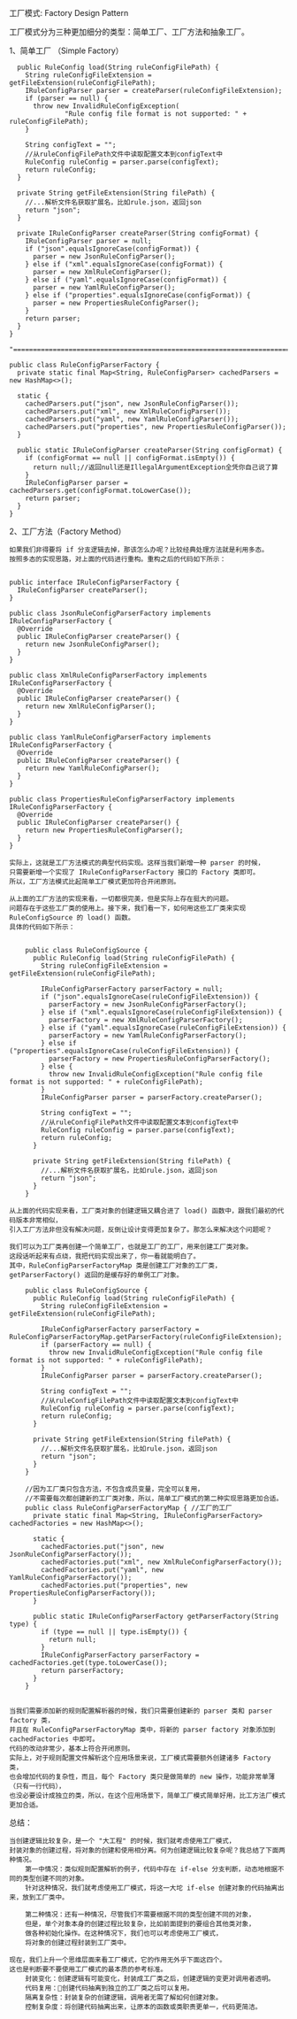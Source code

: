 
工厂模式: Factory Design Pattern

工厂模式分为三种更加细分的类型：简单工厂、工厂方法和抽象工厂。

1、简单工厂 （Simple Factory）
    
    
      public RuleConfig load(String ruleConfigFilePath) {
        String ruleConfigFileExtension = getFileExtension(ruleConfigFilePath);
        IRuleConfigParser parser = createParser(ruleConfigFileExtension);
        if (parser == null) {
          throw new InvalidRuleConfigException(
                  "Rule config file format is not supported: " + ruleConfigFilePath);
        }
    
        String configText = "";
        //从ruleConfigFilePath文件中读取配置文本到configText中
        RuleConfig ruleConfig = parser.parse(configText);
        return ruleConfig;
      }
    
      private String getFileExtension(String filePath) {
        //...解析文件名获取扩展名，比如rule.json，返回json
        return "json";
      }
    
      private IRuleConfigParser createParser(String configFormat) {
        IRuleConfigParser parser = null;
        if ("json".equalsIgnoreCase(configFormat)) {
          parser = new JsonRuleConfigParser();
        } else if ("xml".equalsIgnoreCase(configFormat)) {
          parser = new XmlRuleConfigParser();
        } else if ("yaml".equalsIgnoreCase(configFormat)) {
          parser = new YamlRuleConfigParser();
        } else if ("properties".equalsIgnoreCase(configFormat)) {
          parser = new PropertiesRuleConfigParser();
        }
        return parser;
      }
    }

    "================================================================================="

    public class RuleConfigParserFactory {
      private static final Map<String, RuleConfigParser> cachedParsers = new HashMap<>();
    
      static {
        cachedParsers.put("json", new JsonRuleConfigParser());
        cachedParsers.put("xml", new XmlRuleConfigParser());
        cachedParsers.put("yaml", new YamlRuleConfigParser());
        cachedParsers.put("properties", new PropertiesRuleConfigParser());
      }
    
      public static IRuleConfigParser createParser(String configFormat) {
        if (configFormat == null || configFormat.isEmpty()) {
          return null;//返回null还是IllegalArgumentException全凭你自己说了算
        }
        IRuleConfigParser parser = cachedParsers.get(configFormat.toLowerCase());
        return parser;
      }
    }
    
    
2、工厂方法（Factory Method）

    如果我们非得要将 if 分支逻辑去掉，那该怎么办呢？比较经典处理方法就是利用多态。
    按照多态的实现思路，对上面的代码进行重构。重构之后的代码如下所示：
   
    
    public interface IRuleConfigParserFactory {
      IRuleConfigParser createParser();
    }
    
    public class JsonRuleConfigParserFactory implements IRuleConfigParserFactory {
      @Override
      public IRuleConfigParser createParser() {
        return new JsonRuleConfigParser();
      }
    }
    
    public class XmlRuleConfigParserFactory implements IRuleConfigParserFactory {
      @Override
      public IRuleConfigParser createParser() {
        return new XmlRuleConfigParser();
      }
    }
    
    public class YamlRuleConfigParserFactory implements IRuleConfigParserFactory {
      @Override
      public IRuleConfigParser createParser() {
        return new YamlRuleConfigParser();
      }
    }
    
    public class PropertiesRuleConfigParserFactory implements IRuleConfigParserFactory {
      @Override
      public IRuleConfigParser createParser() {
        return new PropertiesRuleConfigParser();
      }
    }
    
    实际上，这就是工厂方法模式的典型代码实现。这样当我们新增一种 parser 的时候，
    只需要新增一个实现了 IRuleConfigParserFactory 接口的 Factory 类即可。
    所以，工厂方法模式比起简单工厂模式更加符合开闭原则。
    
    从上面的工厂方法的实现来看，一切都很完美，但是实际上存在挺大的问题。
    问题存在于这些工厂类的使用上。接下来，我们看一下，如何用这些工厂类来实现 RuleConfigSource 的 load() 函数。
    具体的代码如下所示： 
    
            
        public class RuleConfigSource {
          public RuleConfig load(String ruleConfigFilePath) {
            String ruleConfigFileExtension = getFileExtension(ruleConfigFilePath);
        
            IRuleConfigParserFactory parserFactory = null;
            if ("json".equalsIgnoreCase(ruleConfigFileExtension)) {
              parserFactory = new JsonRuleConfigParserFactory();
            } else if ("xml".equalsIgnoreCase(ruleConfigFileExtension)) {
              parserFactory = new XmlRuleConfigParserFactory();
            } else if ("yaml".equalsIgnoreCase(ruleConfigFileExtension)) {
              parserFactory = new YamlRuleConfigParserFactory();
            } else if ("properties".equalsIgnoreCase(ruleConfigFileExtension)) {
              parserFactory = new PropertiesRuleConfigParserFactory();
            } else {
              throw new InvalidRuleConfigException("Rule config file format is not supported: " + ruleConfigFilePath);
            }
            IRuleConfigParser parser = parserFactory.createParser();
        
            String configText = "";
            //从ruleConfigFilePath文件中读取配置文本到configText中
            RuleConfig ruleConfig = parser.parse(configText);
            return ruleConfig;
          }
        
          private String getFileExtension(String filePath) {
            //...解析文件名获取扩展名，比如rule.json，返回json
            return "json";
          }
        }
            
    从上面的代码实现来看，工厂类对象的创建逻辑又耦合进了 load() 函数中，跟我们最初的代码版本非常相似，
    引入工厂方法非但没有解决问题，反倒让设计变得更加复杂了。那怎么来解决这个问题呢？
    
    我们可以为工厂类再创建一个简单工厂，也就是工厂的工厂，用来创建工厂类对象。
    这段话听起来有点绕，我把代码实现出来了，你一看就能明白了。
    其中，RuleConfigParserFactoryMap 类是创建工厂对象的工厂类，
    getParserFactory() 返回的是缓存好的单例工厂对象。
    
        public class RuleConfigSource {
          public RuleConfig load(String ruleConfigFilePath) {
            String ruleConfigFileExtension = getFileExtension(ruleConfigFilePath);
        
            IRuleConfigParserFactory parserFactory = RuleConfigParserFactoryMap.getParserFactory(ruleConfigFileExtension);
            if (parserFactory == null) {
              throw new InvalidRuleConfigException("Rule config file format is not supported: " + ruleConfigFilePath);
            }
            IRuleConfigParser parser = parserFactory.createParser();
        
            String configText = "";
            //从ruleConfigFilePath文件中读取配置文本到configText中
            RuleConfig ruleConfig = parser.parse(configText);
            return ruleConfig;
          }
        
          private String getFileExtension(String filePath) {
            //...解析文件名获取扩展名，比如rule.json，返回json
            return "json";
          }
        }
        
        //因为工厂类只包含方法，不包含成员变量，完全可以复用，
        //不需要每次都创建新的工厂类对象，所以，简单工厂模式的第二种实现思路更加合适。
        public class RuleConfigParserFactoryMap { //工厂的工厂
          private static final Map<String, IRuleConfigParserFactory> cachedFactories = new HashMap<>();
        
          static {
            cachedFactories.put("json", new JsonRuleConfigParserFactory());
            cachedFactories.put("xml", new XmlRuleConfigParserFactory());
            cachedFactories.put("yaml", new YamlRuleConfigParserFactory());
            cachedFactories.put("properties", new PropertiesRuleConfigParserFactory());
          }
        
          public static IRuleConfigParserFactory getParserFactory(String type) {
            if (type == null || type.isEmpty()) {
              return null;
            }
            IRuleConfigParserFactory parserFactory = cachedFactories.get(type.toLowerCase());
            return parserFactory;
          }
        }
    
    
    当我们需要添加新的规则配置解析器的时候，我们只需要创建新的 parser 类和 parser factory 类，
    并且在 RuleConfigParserFactoryMap 类中，将新的 parser factory 对象添加到 cachedFactories 中即可。
    代码的改动非常少，基本上符合开闭原则。
    实际上，对于规则配置文件解析这个应用场景来说，工厂模式需要额外创建诸多 Factory 类，
    也会增加代码的复杂性，而且，每个 Factory 类只是做简单的 new 操作，功能非常单薄（只有一行代码），
    也没必要设计成独立的类，所以，在这个应用场景下，简单工厂模式简单好用，比工方法厂模式更加合适。
    
总结：

    当创建逻辑比较复杂，是一个 "大工程" 的时候，我们就考虑使用工厂模式，
    封装对象的创建过程，将对象的创建和使用相分离。何为创建逻辑比较复杂呢？我总结了下面两种情况。
        第一中情况：类似规则配置解析的例子，代码中存在 if-else 分支判断，动态地根据不同的类型创建不同的对象。
        针对这种情况，我们就考虑使用工厂模式，将这一大坨 if-else 创建对象的代码抽离出来，放到工厂类中。
        
        第二种情况：还有一种情况，尽管我们不需要根据不同的类型创建不同的对象，
        但是，单个对象本身的创建过程比较复杂，比如前面提到的要组合其他类对象，
        做各种初始化操作。在这种情况下，我们也可以考虑使用工厂模式，
        将对象的创建过程封装到工厂类中。   
    
    现在，我们上升一个思维层面来看工厂模式，它的作用无外乎下面这四个。
    这也是判断要不要使用工厂模式的最本质的参考标准。
        封装变化：创建逻辑有可能变化，封装成工厂类之后，创建逻辑的变更对调用者透明。
        代码复用：创建代码抽离到独立的工厂类之后可以复用。
        隔离复杂性：封装复杂的创建逻辑，调用者无需了解如何创建对象。
        控制复杂度：将创建代码抽离出来，让原本的函数或类职责更单一，代码更简洁。
    
